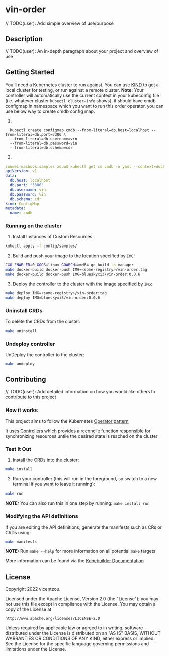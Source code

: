 # vin-order
// TODO(user): Add simple overview of use/purpose

## Description
// TODO(user): An in-depth paragraph about your project and overview of use

## Getting Started
You’ll need a Kubernetes cluster to run against. You can use [KIND](https://sigs.k8s.io/kind) to get a local cluster for testing, or run against a remote cluster.
**Note:** Your controller will automatically use the current context in your kubeconfig file (i.e. whatever cluster `kubectl cluster-info` shows).
it should have cmdb configmap in namespace which you want to run this order operator.
you can use below way to create cmdb config map. 

1.
```shell
  kubectl create configmap cmdb --from-literal=db.host=localhost --from-literal=db.port=3306 \
  --from-literal=db.username=vin 
  --from-literal=db.password=vin 
  --from-literal=db.schema=cdr 
```
2.
```yaml
zouwei-macbook:samples zouw$ kubectl get cm cmdb -o yaml --context=docker-desktop
apiVersion: v1
data:
  db.host: localhost
  db.port: "3306"
  db.username: vin
  db.password: vin
  db.schema: cdr
kind: ConfigMap
metadata:
  name: cmdb
```

### Running on the cluster
1. Install Instances of Custom Resources:



```sh
kubectl apply -f config/samples/
```

2. Build and push your image to the location specified by `IMG`:
	
```sh
CGO_ENABLED=0 GOOS=linux GOARCH=amd64 go build -o manager
make docker-build docker-push IMG=<some-registry>/vin-order:tag
make docker-build docker-push IMG=blueskyxi3/vin-order:0.0.6
```
	
3. Deploy the controller to the cluster with the image specified by `IMG`:

```sh
make deploy IMG=<some-registry>/vin-order:tag
make deploy IMG=blueskyxi3/vin-order:0.0.6
```

### Uninstall CRDs
To delete the CRDs from the cluster:

```sh
make uninstall
```

### Undeploy controller
UnDeploy the controller to the cluster:

```sh
make undeploy
```

## Contributing
// TODO(user): Add detailed information on how you would like others to contribute to this project

### How it works
This project aims to follow the Kubernetes [Operator pattern](https://kubernetes.io/docs/concepts/extend-kubernetes/operator/)

It uses [Controllers](https://kubernetes.io/docs/concepts/architecture/controller/) 
which provides a reconcile function responsible for synchronizing resources untile the desired state is reached on the cluster 

### Test It Out
1. Install the CRDs into the cluster:

```sh
make install
```

2. Run your controller (this will run in the foreground, so switch to a new terminal if you want to leave it running):

```sh
make run
```

**NOTE:** You can also run this in one step by running: `make install run`

### Modifying the API definitions
If you are editing the API definitions, generate the manifests such as CRs or CRDs using:

```sh
make manifests
```

**NOTE:** Run `make --help` for more information on all potential `make` targets

More information can be found via the [Kubebuilder Documentation](https://book.kubebuilder.io/introduction.html)

## License

Copyright 2022 vicentzou.

Licensed under the Apache License, Version 2.0 (the "License");
you may not use this file except in compliance with the License.
You may obtain a copy of the License at

    http://www.apache.org/licenses/LICENSE-2.0

Unless required by applicable law or agreed to in writing, software
distributed under the License is distributed on an "AS IS" BASIS,
WITHOUT WARRANTIES OR CONDITIONS OF ANY KIND, either express or implied.
See the License for the specific language governing permissions and
limitations under the License.

